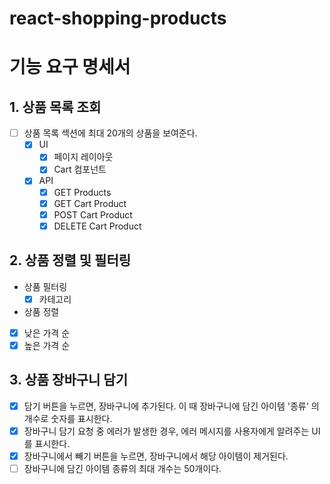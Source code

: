 # react-shopping-products

# 기능 요구 명세서

## 1. 상품 목록 조회

- [ ] 상품 목록 섹션에 최대 20개의 상품을 보여준다.
  - [x] UI
    - [x] 페이지 레이아웃
    - [x] Cart 컴포넌트
  - [x] API
    - [x] GET Products
    - [x] GET Cart Product
    - [x] POST Cart Product
    - [x] DELETE Cart Product

## 2. 상품 정렬 및 필터링

- 상품 필터링
  - [x] 카테고리
- 상품 정렬
- [x] 낮은 가격 순
- [x] 높은 가격 순

## 3. 상품 장바구니 담기

- [x] 담기 버튼을 누르면, 장바구니에 추가된다. 이 때 장바구니에 담긴 아이템 '종류' 의 개수로 숫자를 표시한다.
- [x] 장바구니 담기 요청 중 에러가 발생한 경우, 에러 메시지를 사용자에게 알려주는 UI를 표시한다.
- [x] 장바구니에서 빼기 버튼을 누르면, 장바구니에서 해당 아이템이 제거된다.
- [ ] 장바구니에 담긴 아이템 종류의 최대 개수는 50개이다.
